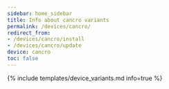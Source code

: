 ```yaml
---
sidebar: home_sidebar
title: Info about cancro variants
permalink: /devices/cancro/
redirect_from:
- /devices/cancro/install
- /devices/cancro/update
device: cancro
toc: false
---
```

{% include templates/device_variants.md info=true %}
